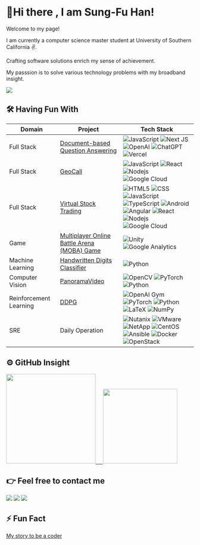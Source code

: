 
<!--
**wallinslax/wallinslax** is a ✨ _special_ ✨ repository because its `README.md` (this file) appears on your GitHub profile.

Here are some ideas to get you started:

- 🔭 I’m currently working on ...
- 🌱 I’m currently learning ...
- 👯 I’m looking to collaborate on ...
- 🤔 I’m looking for help with ...
- 💬 Ask me about ...
- 📫 How to reach me: ...
- 😄 Pronouns: ...
- ⚡ Fun fact: ...
&nbsp;

### Full Stack Project
- [Virtual Stock Trading](https://github.com/wallinslax/Virtual-Stock-Trading)

![HTML5](https://img.shields.io/badge/HTML5-E34F26?style=for-the-badge&logo=html5&logoColor=white)
![CSS](https://img.shields.io/badge/CSS3-1572B6?style=for-the-badge&logo=css3&logoColor=white)
![JavaScript](https://img.shields.io/badge/JavaScript-323330?style=for-the-badge&logo=javascript&logoColor=F7DF1E)
![TypeScript](https://img.shields.io/badge/TypeScript-007ACC?style=for-the-badge&logo=typescript&logoColor=white)
![Android](https://img.shields.io/badge/Android-3DDC84?style=for-the-badge&logo=android&logoColor=white)
![Angular](https://img.shields.io/badge/Angular-DD0031?style=for-the-badge&logo=angular&logoColor=white)
![React](https://img.shields.io/badge/React-20232A?style=for-the-badge&logo=react&logoColor=61DAFB)
![Nodejs](https://img.shields.io/badge/-Nodejs-339933?style=for-the-badge&logo=Node.js&logoColor=ffffff)
![Google Cloud](https://img.shields.io/static/v1?style=for-the-badge&message=Google+Cloud&color=4285F4&logo=Google+Cloud&logoColor=FFFFFF&label=)

### Game Project
- [Multiplayer Online Battle Arena (MOBA) Game](https://github.com/DaydreamUSC/ElementalWar)

![Unity](https://img.shields.io/badge/Unity-100000?style=for-the-badge&logo=unity&logoColor=white)
![Google Analytics](https://img.shields.io/badge/Google%20Analytics-E37400?style=for-the-badge&logo=google%20analytics&logoColor=white)

### Computer Vision Project
- [PanoramaVideo](https://github.com/wallinslax/PanoramaVideo)

![OpenCV](https://img.shields.io/badge/opencv-%23white.svg?style=for-the-badge&logo=opencv&logoColor=white)
![PyTorch](https://img.shields.io/badge/PyTorch-%23EE4C2C.svg?style=for-the-badge&logo=PyTorch&logoColor=white)
![Python](http://img.shields.io/badge/-Python-3776AB?style=for-the-badge&logo=python&logoColor=ffffff)

### Reinforcement Learning Research
- [DDPG](https://github.com/wallinslax/CellFreeCLCA_RL)

![OpenAI Gym](https://img.shields.io/static/v1?style=for-the-badge&message=OpenAI+Gym&color=0081A5&logo=OpenAI+Gym&logoColor=FFFFFF&label=)
![PyTorch](https://img.shields.io/badge/PyTorch-%23EE4C2C.svg?style=for-the-badge&logo=PyTorch&logoColor=white)
![Python](http://img.shields.io/badge/-Python-3776AB?style=for-the-badge&logo=python&logoColor=ffffff)
![LaTeX](https://img.shields.io/badge/latex-%23008080.svg?style=for-the-badge&logo=latex&logoColor=white)
![NumPy](https://img.shields.io/badge/numpy-%23013243.svg?style=for-the-badge&logo=numpy&logoColor=white)

### SRE Skillset
![Nutanix](https://img.shields.io/static/v1?style=for-the-badge&message=Nutanix&color=024DA1&logo=Nutanix&logoColor=FFFFFF&label=)
![VMware](https://img.shields.io/static/v1?style=for-the-badge&message=VMware&color=607078&logo=VMware&logoColor=FFFFFF&label=)
![NetApp](https://img.shields.io/static/v1?style=for-the-badge&message=NetApp&color=0067C5&logo=NetApp&logoColor=FFFFFF&label=)
![CentOS](https://img.shields.io/static/v1?style=for-the-badge&message=CentOS&color=262577&logo=CentOS&logoColor=FFFFFF&label=)
![Ansible](https://img.shields.io/static/v1?style=for-the-badge&message=Ansible&color=EE0000&logo=Ansible&logoColor=FFFFFF&label=)
![Docker](https://img.shields.io/static/v1?style=for-the-badge&message=Docker&color=2496ED&logo=Docker&logoColor=FFFFFF&label=)
![OpenStack](https://img.shields.io/static/v1?style=for-the-badge&message=OpenStack&color=ED1944&logo=OpenStack&logoColor=FFFFFF&label=)

[icons]: (https://github.com/alexandresanlim/Badges4-README.md-Profile#readme)
-->


# 👋Hi there , I am Sung-Fu Han!

Welcome to my page!

I am currently a computer science master student at University of Southern California ✌️. 

Crafting software solutions enrich my sense of achievement.

My passsion is to solve various technology problems with my broadband insight.

<img src="https://komarev.com/ghpvc/?username=wallinslax&color=blueviolet&style=flat">


## 🛠 Having Fun With
| Domain | Project | Tech Stack |
| --- | ----------- | -----------|
| Full Stack | [Document-based Question Answering](https://github.com/wallinslax/wallinslax/tree/main/langChatNextjs) | ![JavaScript](https://img.shields.io/badge/JavaScript-323330?style=for-the-badge&logo=javascript&logoColor=F7DF1E) ![Next JS](https://img.shields.io/badge/Next-black?style=for-the-badge&logo=next.js&logoColor=white) ![OpenAI](https://img.shields.io/static/v1?style=for-the-badge&message=OpenAI&color=0081A5&logo=OpenAI&logoColor=FFFFFF&label=) ![ChatGPT](https://img.shields.io/badge/chatGPT-74aa9c?style=for-the-badge&logo=openai&logoColor=white) ![Vercel](https://img.shields.io/badge/Vercel-000000?style=for-the-badge&logo=vercel&logoColor=white) |
| Full Stack | [GeoCall](https://youtu.be/wpMc4VL_yGs) | ![JavaScript](https://img.shields.io/badge/JavaScript-323330?style=for-the-badge&logo=javascript&logoColor=F7DF1E) ![React](https://img.shields.io/badge/React-20232A?style=for-the-badge&logo=react&logoColor=61DAFB) ![Nodejs](https://img.shields.io/badge/-Nodejs-339933?style=for-the-badge&logo=Node.js&logoColor=ffffff) ![Google Cloud](https://img.shields.io/static/v1?style=for-the-badge&message=Google+Cloud&color=4285F4&logo=Google+Cloud&logoColor=FFFFFF&label=) |
| Full Stack | [Virtual Stock Trading](https://github.com/wallinslax/Virtual-Stock-Trading) | ![HTML5](https://img.shields.io/badge/HTML5-E34F26?style=for-the-badge&logo=html5&logoColor=white) ![CSS](https://img.shields.io/badge/CSS3-1572B6?style=for-the-badge&logo=css3&logoColor=white) ![JavaScript](https://img.shields.io/badge/JavaScript-323330?style=for-the-badge&logo=javascript&logoColor=F7DF1E) ![TypeScript](https://img.shields.io/badge/TypeScript-007ACC?style=for-the-badge&logo=typescript&logoColor=white) ![Android](https://img.shields.io/badge/Android-3DDC84?style=for-the-badge&logo=android&logoColor=white) ![Angular](https://img.shields.io/badge/Angular-DD0031?style=for-the-badge&logo=angular&logoColor=white) ![React](https://img.shields.io/badge/React-20232A?style=for-the-badge&logo=react&logoColor=61DAFB) ![Nodejs](https://img.shields.io/badge/-Nodejs-339933?style=for-the-badge&logo=Node.js&logoColor=ffffff) ![Google Cloud](https://img.shields.io/static/v1?style=for-the-badge&message=Google+Cloud&color=4285F4&logo=Google+Cloud&logoColor=FFFFFF&label=) |
| Game | [Multiplayer Online Battle Arena (MOBA) Game](https://github.com/DaydreamUSC/ElementalWar) | ![Unity](https://img.shields.io/badge/Unity-100000?style=for-the-badge&logo=unity&logoColor=white) ![Google Analytics](https://img.shields.io/badge/Google%20Analytics-E37400?style=for-the-badge&logo=google%20analytics&logoColor=white)|
| Machine Learning | [Handwritten Digits Classifier](https://github.com/wallinslax/handwritten-digits-classifier) |![Python](http://img.shields.io/badge/-Python-3776AB?style=for-the-badge&logo=python&logoColor=ffffff) |
| Computer Vision | [PanoramaVideo](https://github.com/wallinslax/PanoramaVideo) | ![OpenCV](https://img.shields.io/badge/opencv-%23white.svg?style=for-the-badge&logo=opencv&logoColor=white) ![PyTorch](https://img.shields.io/badge/PyTorch-%23EE4C2C.svg?style=for-the-badge&logo=PyTorch&logoColor=white) ![Python](http://img.shields.io/badge/-Python-3776AB?style=for-the-badge&logo=python&logoColor=ffffff) |
| Reinforcement Learning | [DDPG](https://github.com/wallinslax/CellFreeCLCA_RL) | ![OpenAI Gym](https://img.shields.io/static/v1?style=for-the-badge&message=OpenAI+Gym&color=0081A5&logo=OpenAI+Gym&logoColor=FFFFFF&label=) ![PyTorch](https://img.shields.io/badge/PyTorch-%23EE4C2C.svg?style=for-the-badge&logo=PyTorch&logoColor=white) ![Python](http://img.shields.io/badge/-Python-3776AB?style=for-the-badge&logo=python&logoColor=ffffff) ![LaTeX](https://img.shields.io/badge/latex-%23008080.svg?style=for-the-badge&logo=latex&logoColor=white) ![NumPy](https://img.shields.io/badge/numpy-%23013243.svg?style=for-the-badge&logo=numpy&logoColor=white) |
|SRE| Daily Operation |![Nutanix](https://img.shields.io/static/v1?style=for-the-badge&message=Nutanix&color=024DA1&logo=Nutanix&logoColor=FFFFFF&label=) ![VMware](https://img.shields.io/static/v1?style=for-the-badge&message=VMware&color=607078&logo=VMware&logoColor=FFFFFF&label=) ![NetApp](https://img.shields.io/static/v1?style=for-the-badge&message=NetApp&color=0067C5&logo=NetApp&logoColor=FFFFFF&label=) ![CentOS](https://img.shields.io/static/v1?style=for-the-badge&message=CentOS&color=262577&logo=CentOS&logoColor=FFFFFF&label=) ![Ansible](https://img.shields.io/static/v1?style=for-the-badge&message=Ansible&color=EE0000&logo=Ansible&logoColor=FFFFFF&label=) ![Docker](https://img.shields.io/static/v1?style=for-the-badge&message=Docker&color=2496ED&logo=Docker&logoColor=FFFFFF&label=) ![OpenStack](https://img.shields.io/static/v1?style=for-the-badge&message=OpenStack&color=ED1944&logo=OpenStack&logoColor=FFFFFF&label=)|


## ⚙️ GitHub Insight
<a href="https://github.com/ChiaHaoChangTw?tab=repositories">
  <img height="240" src="https://github-readme-stats.vercel.app/api/top-langs/?username=wallinslax&theme=swift">
  &nbsp;&nbsp;&nbsp;
  <img height="200" src="https://github-readme-stats.vercel.app/api?username=wallinslax&theme=swift">
</a>

[GitHub stats]: (https://github.com/anuraghazra/github-readme-stats)

## :point_right: Feel free to contact me
<a href="mailto:sfhan@usc.edu"><img src="https://img.shields.io/badge/-sfhan@usc.edu-D14836?style=flat&logo=Gmail&logoColor=white"/></a>
<a href="https://linkedin.com/in/sungfuhan"><img src="https://img.shields.io/badge/-Sung Fu Han-0077B5?style=flat&logo=Linkedin&logoColor=white"/></a>
<a href="https://facebook.com/wallinslax"><img src="https://img.shields.io/badge/-Sung Fu Han-1877F2?style=flat&logo=Facebook&logoColor=white"/></a>

## ⚡ Fun Fact
[My story to be a coder](https://www.linkedin.com/posts/sungfuhan_i-would-like-to-share-the-story-why-i-want-activity-6843957426618810368-wV0Q?utm_source=share&utm_medium=member_desktop)
